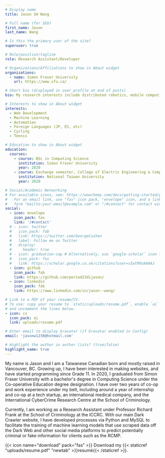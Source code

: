 ```yaml
---
# Display name
title: Jason SH Wang

# Full name (for SEO)
first_name: Jason
last_name: Wang

# Is this the primary user of the site?
superuser: true

# Role/position/tagline
role: Research Assistant/Developer

# Organizations/Affiliations to show in About widget
organizations:
  - name: Simon Fraser University
    url: https://www.sfu.ca/

# Short bio (displayed in user profile at end of posts)
bio: My research interests include distributed robotics, mobile computing and programmable matter.

# Interests to show in About widget
interests:
  - Web Development
  - Machine Learning
  - Automation
  - Foreign Languages (JP, ES, etc)
  - Cycling
  - Tennis

# Education to show in About widget
education:
  courses:
    - course: BSc in Computing Science
      institution: Simon Fraser University
      year: 2020
    - course: Exchange semester, College of Electric Engineering & Computer Science
      institution: National Taiwan University
      year: 2020

# Social/Academic Networking
# For available icons, see: https://wowchemy.com/docs/getting-started/page-builder/#icons
#   For an email link, use "fas" icon pack, "envelope" icon, and a link in the
#   form "mailto:your-email@example.com" or "/#contact" for contact widget.
social:
  - icon: envelope
    icon_pack: fas
    link: '/#contact'
  # - icon: twitter
  #   icon_pack: fab
  #   link: https://twitter.com/GeorgeCushen
  #   label: Follow me on Twitter
  #   display:
  #     header: true
  # - icon: graduation-cap # Alternatively, use `google-scholar` icon from `ai` icon pack
  #   icon_pack: fas
  #   link: https://scholar.google.co.uk/citations?user=sIwtMXoAAAAJ
  - icon: github
    icon_pack: fab
    link: https://github.com/period23dijason/
  - icon: linkedin
    icon_pack: fab
    link: https://www.linkedin.com/in/jason--wang/

# Link to a PDF of your resume/CV.
# To use: copy your resume to `static/uploads/resume.pdf`, enable `ai` icons in `params.yaml`,
# and uncomment the lines below.
- icon: cv
  icon_pack: ai
  link: uploads/resume.pdf

# Enter email to display Gravatar (if Gravatar enabled in Config)
email: 'jasonw1230@hotmail.com'

# Highlight the author in author lists? (true/false)
highlight_name: true
---
```


My name is Jason and I am a Taiwanese Canadian born and mostly raised in Vancouver, BC. Growing up, I have been interested in making websites, and have started programming since Grade 11. In 2020, I graduated from Simon Fraser University with a bachelor's degree in Computing Science under the Co-operative Education degree designation. I have over two years of co-op and work experience under my belt, including around a year of internship and co-op at a tech startup, an international medical company, and the International CyberCrime Research Centre at the School of Criminology.

Currently, I am working as a Research Assistant under Professor Richard Frank at the School of 
Criminology at the ICCRC. With our main Dark Crawler website, I have developed processes via Python 
and MySQL to facilitate the training of machine learning models that use scraped data off the Dark Web and other social media platforms to predict potentially criminal or fake information for clients such as the RCMP.

{{< icon name="download" pack="fas" >}} Download my {{< staticref "uploads/resume.pdf" "newtab" >}}resumé{{< /staticref >}}.
